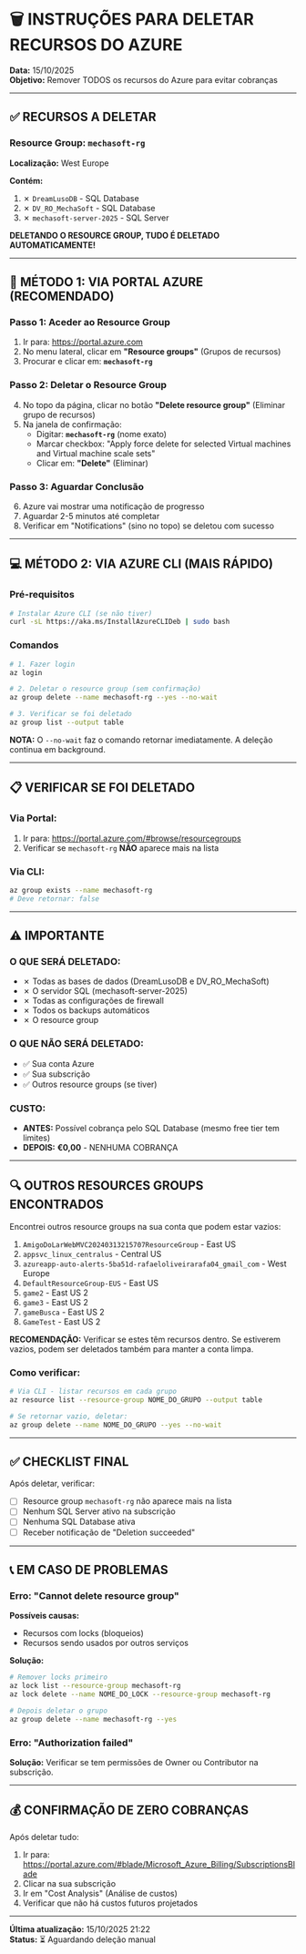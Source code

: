 # 🗑️ INSTRUÇÕES PARA DELETAR RECURSOS DO AZURE

**Data:** 15/10/2025  
**Objetivo:** Remover TODOS os recursos do Azure para evitar cobranças

---

## ✅ RECURSOS A DELETAR

### **Resource Group:** `mechasoft-rg`
**Localização:** West Europe

**Contém:**
1. ✗ `DreamLusoDB` - SQL Database
2. ✗ `DV_RO_MechaSoft` - SQL Database
3. ✗ `mechasoft-server-2025` - SQL Server

**DELETANDO O RESOURCE GROUP, TUDO É DELETADO AUTOMATICAMENTE!**

---

## 🔧 MÉTODO 1: VIA PORTAL AZURE (RECOMENDADO)

### Passo 1: Aceder ao Resource Group

1. Ir para: https://portal.azure.com
2. No menu lateral, clicar em **"Resource groups"** (Grupos de recursos)
3. Procurar e clicar em: **`mechasoft-rg`**

### Passo 2: Deletar o Resource Group

4. No topo da página, clicar no botão **"Delete resource group"** (Eliminar grupo de recursos)
5. Na janela de confirmação:
   - Digitar: **`mechasoft-rg`** (nome exato)
   - Marcar checkbox: "Apply force delete for selected Virtual machines and Virtual machine scale sets"
   - Clicar em: **"Delete"** (Eliminar)

### Passo 3: Aguardar Conclusão

6. Azure vai mostrar uma notificação de progresso
7. Aguardar 2-5 minutos até completar
8. Verificar em "Notifications" (sino no topo) se deletou com sucesso

---

## 💻 MÉTODO 2: VIA AZURE CLI (MAIS RÁPIDO)

### Pré-requisitos

```bash
# Instalar Azure CLI (se não tiver)
curl -sL https://aka.ms/InstallAzureCLIDeb | sudo bash
```

### Comandos

```bash
# 1. Fazer login
az login

# 2. Deletar o resource group (sem confirmação)
az group delete --name mechasoft-rg --yes --no-wait

# 3. Verificar se foi deletado
az group list --output table
```

**NOTA:** O `--no-wait` faz o comando retornar imediatamente. A deleção continua em background.

---

## 📋 VERIFICAR SE FOI DELETADO

### Via Portal:

1. Ir para: https://portal.azure.com/#browse/resourcegroups
2. Verificar se `mechasoft-rg` **NÃO** aparece mais na lista

### Via CLI:

```bash
az group exists --name mechasoft-rg
# Deve retornar: false
```

---

## ⚠️ IMPORTANTE

### **O QUE SERÁ DELETADO:**

- ✗ Todas as bases de dados (DreamLusoDB e DV_RO_MechaSoft)
- ✗ O servidor SQL (mechasoft-server-2025)
- ✗ Todas as configurações de firewall
- ✗ Todos os backups automáticos
- ✗ O resource group

### **O QUE NÃO SERÁ DELETADO:**

- ✅ Sua conta Azure
- ✅ Sua subscrição
- ✅ Outros resource groups (se tiver)

### **CUSTO:**

- **ANTES:** Possível cobrança pelo SQL Database (mesmo free tier tem limites)
- **DEPOIS:** **€0,00** - NENHUMA COBRANÇA

---

## 🔍 OUTROS RESOURCES GROUPS ENCONTRADOS

Encontrei outros resource groups na sua conta que podem estar vazios:

1. `AmigoDoLarWebMVC20240313215707ResourceGroup` - East US
2. `appsvc_linux_centralus` - Central US
3. `azureapp-auto-alerts-5ba51d-rafaeloliveirarafa04_gmail_com` - West Europe
4. `DefaultResourceGroup-EUS` - East US
5. `game2` - East US 2
6. `game3` - East US 2
7. `gameBusca` - East US 2
8. `GameTest` - East US 2

**RECOMENDAÇÃO:** Verificar se estes têm recursos dentro. Se estiverem vazios, podem ser deletados também para manter a conta limpa.

### Como verificar:

```bash
# Via CLI - listar recursos em cada grupo
az resource list --resource-group NOME_DO_GRUPO --output table

# Se retornar vazio, deletar:
az group delete --name NOME_DO_GRUPO --yes --no-wait
```

---

## ✅ CHECKLIST FINAL

Após deletar, verificar:

- [ ] Resource group `mechasoft-rg` não aparece mais na lista
- [ ] Nenhum SQL Server ativo na subscrição
- [ ] Nenhuma SQL Database ativa
- [ ] Receber notificação de "Deletion succeeded"

---

## 📞 EM CASO DE PROBLEMAS

### Erro: "Cannot delete resource group"

**Possíveis causas:**
- Recursos com locks (bloqueios)
- Recursos sendo usados por outros serviços

**Solução:**
```bash
# Remover locks primeiro
az lock list --resource-group mechasoft-rg
az lock delete --name NOME_DO_LOCK --resource-group mechasoft-rg

# Depois deletar o grupo
az group delete --name mechasoft-rg --yes
```

### Erro: "Authorization failed"

**Solução:** Verificar se tem permissões de Owner ou Contributor na subscrição.

---

## 💰 CONFIRMAÇÃO DE ZERO COBRANÇAS

Após deletar tudo:

1. Ir para: https://portal.azure.com/#blade/Microsoft_Azure_Billing/SubscriptionsBlade
2. Clicar na sua subscrição
3. Ir em "Cost Analysis" (Análise de custos)
4. Verificar que não há custos futuros projetados

---

**Última atualização:** 15/10/2025 21:22  
**Status:** ⏳ Aguardando deleção manual

